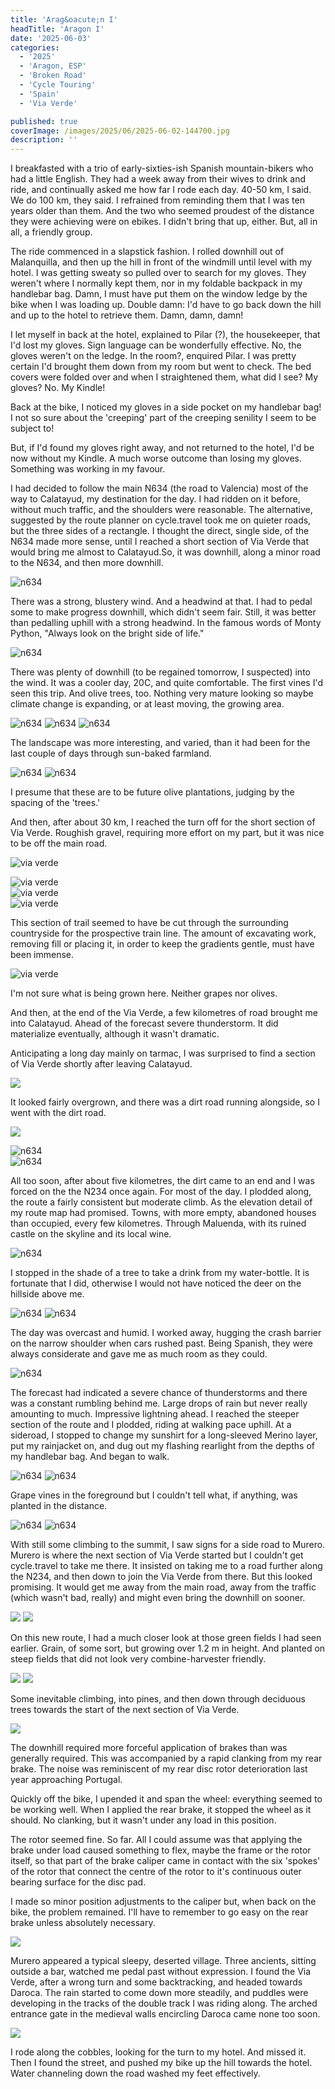 ```yaml
---
title: 'Arag&oacute;n I'
headTitle: 'Aragon I'
date: '2025-06-03'
categories:
  - '2025'
  - 'Aragon, ESP'
  - 'Broken Road'
  - 'Cycle Touring'
  - 'Spain'
  - 'Via Verde'

published: true
coverImage: /images/2025/06/2025-06-02-144700.jpg
description: ''
---
```


<script>
  import Img from '$lib/components/Img.svelte'
  import DayCardHGroup from '$lib/components/DayCardHGroup.svelte'
</script>

<section class="card">

<DayCardHGroup
    where="Malanquilla &ndash; Calatayud"
    when="2025-06-02"
    distance="38.9 km, 149 m, 485.1 km to date"
  />

<p>I breakfasted with a trio of early-sixties-ish Spanish mountain-bikers who had a little English. They had a week away from their wives to drink and ride, and continually asked me how far I rode each day. 40-50 km, I said. We do 100 km, they said. I refrained from reminding them that I was ten years older than them. And the two who seemed proudest of the distance they were achieving were on ebikes. I didn't bring that up, either. But, all in all, a friendly group.</p>

<p>The ride commenced in a slapstick fashion. I rolled downhill out of Malanquilla, and then up the hill in front of the windmill until level with my hotel. I was getting sweaty so pulled over to search for my gloves. They weren't where I normally kept them, nor in my foldable backpack in my handlebar bag. Damn, I must have put them on the window ledge by the bike when I was loading up. Double damn: I'd have to go back down the hill and up to the hotel to retrieve them. Damn, damn, damn!</p>

<p>I let myself in back at the hotel, explained to Pilar (?), the housekeeper, that I'd lost my gloves. Sign language can be wonderfully effective. No, the gloves weren't on the ledge. In the room?, enquired Pilar. I was pretty certain I'd brought them down from my room but went to check. The bed covers were folded over and when I straightened them, what did I see? My gloves? No. My Kindle!</p>

<p>Back at the bike, I noticed my gloves in a side pocket on my handlebar bag! I not so sure about the 'creeping' part of the creeping senility I seem to be subject to!</p>

<p>But, if I'd found my gloves right away, and not returned to the hotel, I'd be now without my Kindle. A much worse outcome than losing my gloves. Something was working in my favour.</p>

<p>I had decided to follow the main N634 (the road to Valencia) most of the way to Calatayud, my destination for the day. I had ridden on it before, without much traffic, and the shoulders were reasonable. The alternative, suggested by the route planner on cycle.travel took me on quieter roads, but the three sides of a rectangle. I thought the direct, single side, of the N634 made more sense, until I reached a short section of Via Verde that would bring me almost to Calatayud.So, it was downhill, along a minor road to the N634, and then more downhill.</p>

<Img
  src="/images/2025/06/2025-06-02-131702.jpg"
  alt="n634"
/>

<p>There was a strong, blustery wind. And a headwind at that. I had to pedal some to make progress downhill, which didn't seem fair. Still, it was better than pedalling uphill with a strong headwind. In the famous words of Monty Python, "Always look on the bright side of life."</p>

<Img
  src="/images/2025/06/2025-06-02-132255.jpg"
  alt="n634"
/>

<p>There was plenty of downhill (to be regained tomorrow, I suspected) into the wind. It was a cooler day, 20C, and quite comfortable. The first vines I'd seen this trip. And olive trees, too. Nothing very mature looking so maybe climate change is expanding, or at least moving, the growing area.</p>

<Img
  src="/images/2025/06/2025-06-02-132935.jpg"
  alt="n634"
/>
<Img
  src="/images/2025/06/2025-06-02-132950.jpg"
  alt="n634"
/>
<Img
  src="/images/2025/06/2025-06-02-133003.jpg"
  alt="n634"
/>

<p>The landscape was more interesting, and varied, than it had been for the last couple of days through sun-baked farmland. </p>

<Img
  src="/images/2025/06/2025-06-02-133829.jpg"
  alt="n634"
/>
<Img
  src="/images/2025/06/2025-06-02-133844.jpg"
  alt="n634"
/>

<p>I presume that these are to be future olive plantations, judging by the spacing of the 'trees.'</p>

<p>And then, after about 30 km, I reached the turn off for the short section of Via Verde. Roughish gravel, requiring more effort on my part, but it was nice to be off the main road.</p>

<Img
  src="/images/2025/06/2025-06-02-140816.jpg"
  alt="via verde"
/>

<div class="w-70">
  <Img
    src="/images/2025/06/2025-06-02-141515.jpg"
    alt="via verde"
  />
</div>
<div class="w-80">
  <Img
    src="/images/2025/06/2025-06-02-142948.jpg"
    alt="via verde"
  />
</div>
<div class="w-70">
  <Img
    src="/images/2025/06/2025-06-02-144700.jpg"
    alt="via verde"
  />
</div>

<p>This section of trail seemed to have be cut through the surrounding countryside for the prospective train line. The amount of excavating work, removing fill or placing it, in order to keep the gradients gentle, must have been immense.</p>

<Img
    src="/images/2025/06/2025-06-02-145247.jpg"
    alt="via verde"
  />

<p>I'm not sure what is being grown here. Neither grapes nor olives. </p>

<p>And then, at the end of the Via Verde, a few kilometres of road brought me into Calatayud. Ahead of the forecast severe thunderstorm. It did materialize eventually, although it wasn't dramatic.</p>

</section>

<section class="card">

<DayCardHGroup
  where="Calatayud &ndash; Daroca"
  when="2025-06-03"
  distance="43.3 km, 522 m, 528.4 km to date"
/>

<p>Anticipating a long day mainly on tarmac, I was surprised to find a section of Via Verde shortly after leaving Calatayud.</p>

<Img
src="/images/2025/06/2025-06-03-120612.jpg"
/>

<p>It looked fairly overgrown, and there was a dirt road running alongside, so I went with the dirt road.</p>

<Img
  src="/images/2025/06/2025-06-03-121030.jpg" 
  caption="A bushy Via Verde on the left, my chosen route to the right"
/>

<div class="w-80">
  <Img
    src="/images/2025/06/2025-06-03-121922.jpg"
    alt="n634"
  />
</div>
<div class="w-80">
  <Img
    src="/images/2025/06/2025-06-03-122025.jpg"
    alt="n634"
    caption="Nectarines?"
  />
</div>

<p>All too soon, after about five kilometres, the dirt came to an end and I was forced on the the N234 once again. For most of the day. I plodded along, the route a fairly consistent but moderate climb. As the elevation detail of my route map had promised. Towns, with more empty, abandoned houses than occupied, every few kilometres. Through Maluenda, with its ruined castle on the skyline and its local wine.</p>

<Img
  src="/images/2025/06/2025-06-03-130219.jpg"
  alt="n634"
/>

<p>I stopped in the shade of a tree to take a drink from my water-bottle. It is fortunate that I did, otherwise I would not have noticed the deer on the hillside above me.</p>

<Img
  src="/images/2025/06/2025-06-03-131354.jpg"
  alt="n634"
/>
<Img
  src="/images/2025/06/2025-06-03-131437.jpg"
  alt="n634"
/>

<p>The day was overcast and humid. I worked away, hugging the crash barrier on the narrow shoulder when cars rushed past. Being Spanish, they were always considerate and gave me as much room as they could. </p>

<Img
  src="/images/2025/06/2025-06-03-150033.jpg"
  alt="n634"
/>

<p>The forecast had indicated a severe chance of thunderstorms and there was a constant rumbling behind me. Large drops of rain but never really amounting to much. Impressive lightning ahead. I reached the steeper section of the route and I plodded, riding at walking pace uphill. At a sideroad, I stopped to change my sunshirt for a long-sleeved Merino layer, put my rainjacket on, and dug out my flashing rearlight from the depths of my handlebar bag. And began to walk. </p>

<Img
  src="/images/2025/06/2025-06-03-150108.jpg"
  alt="n634"
/>
<Img
  src="/images/2025/06/2025-06-03-162614.jpg"
  alt="n634"
/>

<p>Grape vines in the foreground but I couldn't tell what, if anything, was planted in the distance.</p>

<Img
  src="/images/2025/06/2025-06-03-163757.jpg"
  alt="n634"
/>
<Img
  src="/images/2025/06/2025-06-03-163828.jpg"
  alt="n634"
/>

<p>With still some climbing to the summit, I saw signs for a side road to Murero. Murero is where the next section of Via Verde started but I couldn't get cycle.travel to take me there. It insisted on taking me to a road further along the N234, and then down to join the Via Verde from there. But this looked promising. It would get me away from the main road, away from the traffic (which wasn't bad, really) and might even bring the downhill on sooner. </p>

<Img
  src="/images/2025/06/2025-06-03-165151.jpg" 
/>
<Img
  src="/images/2025/06/2025-06-03-165203.jpg"
  caption="Much more inviting!"
/>

<p>On this new route, I had a much closer look at those green fields I had seen earlier. Grain, of some sort, but growing over 1.2 m in height. And planted on steep fields that did not look very combine-harvester friendly.</p>

<Img
  src="/images/2025/06/2025-06-03-165703.jpg"
/>
<Img
  src="/images/2025/06/2025-06-03-165713.jpg"
/>

<p>Some inevitable climbing, into pines, and then down through deciduous trees towards the start of the next section of Via Verde.</p>
<Img
  src="/images/2025/06/2025-06-03-171222.jpg"
/>
<p>The downhill required more forceful application of brakes than was generally required. This was accompanied by a rapid clanking from my rear brake. The noise was reminiscent of my rear disc rotor deterioration last year approaching Portugal.</p>

<p>Quickly off the bike, I upended it and span the wheel: everything seemed to be working well. When I applied the rear brake, it stopped the wheel as it should. No clanking, but it wasn't under any load in this position.</p>

<p>The rotor seemed fine. So far. All I could assume was that applying the brake under load caused something to flex, maybe the frame or the rotor itself, so that part of the brake caliper came in contact with the six 'spokes' of the rotor that connect the centre of the rotor to it's continuous outer bearing surface for the disc pad.</p>

<p>I made so minor position adjustments to the caliper but, when back on the bike, the problem remained. I'll have to remember to go easy on the rear brake unless absolutely necessary.</p>

<Img
  src="/images/2025/06/2025-06-03-172341.jpg"
/>

<p>Murero appeared a typical sleepy, deserted village. Three ancients, sitting outside a bar, watched me pedal past without expression. I found the Via Verde, after a wrong turn and some backtracking, and headed towards Daroca. The rain started to come down more steadily, and puddles were developing in the tracks of the double track I was riding along. The arched entrance gate in the medieval walls encircling Daroca came none too soon.</p>

<Img
  src="/images/2025/06/2025-06-03-181335.jpg"
/>

<p>I rode along the cobbles, looking for the turn to my hotel. And missed it. Then I found the street, and pushed my bike up the hill towards the hotel. Water channeling down the road washed my feet effectively.</p>

</section>
